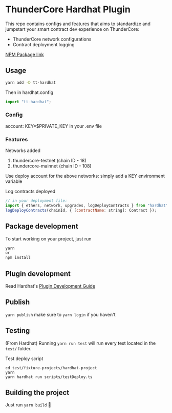 # ThunderCore Hardhat Plugin

This repo contains configs and features that aims to standardize and jumpstart your smart contract dev experience on ThunderCore:

- ThunderCore network configurations
- Contract deployment logging

[NPM Package link](https://www.npmjs.com/package/tt-hardhat)

## Usage

```bash
yarn add -D tt-hardhat
```

Then in hardhat.config

```js
import "tt-hardhat";
```

### Config

account: KEY=\$PRIVATE_KEY in your .env file

### Features

Networks added

1. thundercore-testnet (chain ID - 18)
1. thundercore-mainnet (chain ID - 108)

Use deploy account for the above networks: simply add a KEY environment variable

Log contracts deployed

```js
// in your deployment file:
import { ethers, network, upgrades, logDeployContracts } from "hardhat";
logDeployContracts(chainId, { [contractName: string]: Contract });
```

## Package development

To start working on your project, just run

```bash
yarn
or
npm install
```

## Plugin development

Read Hardhat's [Plugin Development Guide](https://hardhat.org/advanced/building-plugins.html)

## Publish

`yarn publish` make sure to `yarn login` if you haven't

## Testing

(From Hardhat) Running `yarn run test` will run every test located in the `test/` folder.

Test deploy script

```
cd test/fixture-projects/hardhat-project
yarn
yarn hardhat run scripts/testDeploy.ts
```

## Building the project

Just run `yarn build` ️👷
